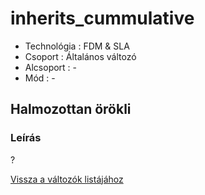 # inherits\_cummulative

* Technológia : FDM & SLA
* Csoport :  Általános változó
* Alcsoport : -
* Mód : -

## Halmozottan örökli

### Leírás

?

[Vissza a változók listájához](/)

